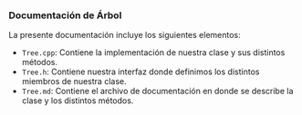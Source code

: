 <!-- LTeX: language=es -->
### Documentación de Árbol
La presente documentación incluye los siguientes elementos:
- `Tree.cpp`: Contiene la implementación de nuestra clase y sus distintos métodos.
- `Tree.h`: Contiene nuestra interfaz donde definimos los distintos miembros de nuestra clase.
- `Tree.md`: Contiene el archivo de documentación en donde se describe la clase y los distintos métodos.
